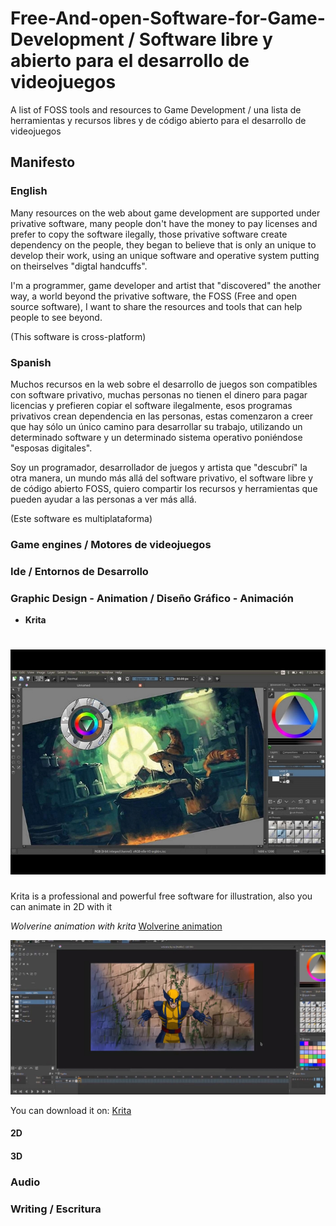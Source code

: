 # Free-And-open-Software-for-Game-Development / Software libre y abierto para el desarrollo de videojuegos

A list of FOSS tools and resources to Game Development / una lista de herramientas y recursos libres y de código abierto para el desarrollo de videojuegos

## Manifesto

### English

Many resources on the web about game development are supported under privative software, many people don't have the money to pay licenses and prefer to copy the software ilegally, those privative software create dependency on the people, they began to believe that is only an unique to develop their work, using an unique software and operative system putting on theirselves "digtal handcuffs".

I'm a programmer, game developer and artist that "discovered" the another way, a world beyond the privative software, the FOSS (Free and open source software), I want to share the resources and tools that can help people to see beyond.

(This software is cross-platform)

### Spanish

Muchos recursos en la web sobre el desarrollo de juegos son compatibles con software privativo, muchas personas no tienen el dinero para pagar licencias y prefieren copiar el software ilegalmente, esos programas privativos crean dependencia en las personas, estas comenzaron a creer que hay sólo un único camino para desarrollar su trabajo, utilizando un determinado software y un determinado sistema operativo poniéndose "esposas digitales".

Soy un programador, desarrollador de juegos y artista que "descubrí" la otra manera, un mundo más allá del software privativo, el software libre y de código abierto FOSS, quiero compartir los recursos y herramientas que pueden ayudar a las personas a ver más allá.

(Este software es multiplataforma)

### Game engines / Motores de videojuegos

### Ide / Entornos de Desarrollo

### Graphic Design - Animation / Diseño Gráfico - Animación

* **Krita** 

![alt text ](https://github.com/DavidLatorre/Free-And-open-Software-for-Game-Development/blob/master/Assets/Krita.jpeg "krita Screenshot")
===

Krita is a professional and powerful free software for illustration, also you can animate in 2D with it

*Wolverine animation with krita*
[Wolverine animation](https://www.youtube.com/watch?v=wCeIrwkvP68)

![alt text ](https://github.com/DavidLatorre/Free-And-open-Software-for-Game-Development/blob/master/Assets/krita_wolwerine_screenshot.jpeg "wolverine Animation Process")



You can download it on: [Krita](https://krita.org/)


#### 2D

#### 3D

### Audio

### Writing / Escritura

